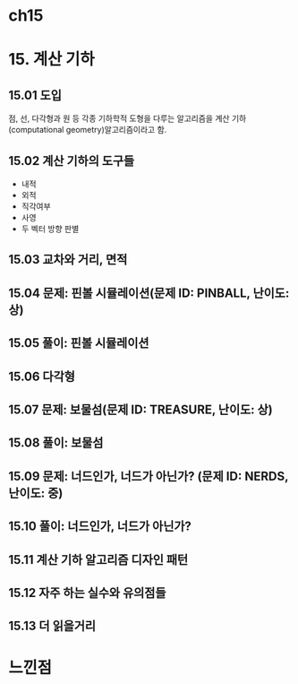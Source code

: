 ch15
==========
# 15. 계산 기하
## 15.01 도입
점, 선, 다각형과 원 등 각종 기하학적 도형을 다루는 알고리즘을 계산 기하(computational geometry)알고리즘이라고 함.

## 15.02 계산 기하의 도구들


* 내적
* 외적
* 직각여부
* 사영
* 두 벡터 방향 판별


## 15.03 교차와 거리, 면적
## 15.04 문제: 핀볼 시뮬레이션(문제 ID: PINBALL, 난이도: 상)
## 15.05 풀이: 핀볼 시뮬레이션
## 15.06 다각형
## 15.07 문제: 보물섬(문제 ID: TREASURE, 난이도: 상)
## 15.08 풀이: 보물섬
## 15.09 문제: 너드인가, 너드가 아닌가? (문제 ID: NERDS, 난이도: 중)
## 15.10 풀이: 너드인가, 너드가 아닌가?
## 15.11 계산 기하 알고리즘 디자인 패턴
## 15.12 자주 하는 실수와 유의점들
## 15.13 더 읽을거리

# 느낀점
